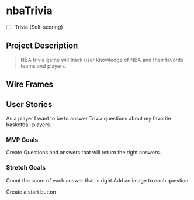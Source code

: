 # nbaTrivia

- [ ] Trivia (Self-scoring)


## Project Description 
> NBA trivia game will track user knowledge of NBA and their favorite teams and players.


## Wire Frames




## User Stories
As a player I want to be to answer Trivia questions about my favorite basketball players.

### MVP Goals
Create Questions and answers that will return the right answers.

### Stretch Goals
Count the score of each answer that is right 
Add an image to each question

Create a start button


